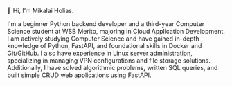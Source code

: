 👋 Hi, I’m Mikalai Holias.

I'm a beginner Python backend developer and a third-year Computer Science student at WSB Merito, majoring in Cloud Application Development. I am actively studying Computer Science and have gained in-depth knowledge of Python, FastAPI, and foundational skills in Docker and Git/GitHub. I also have experience in Linux server administration, specializing in managing VPN configurations and file storage solutions. Additionally, I have solved algorithmic problems, written SQL queries, and built simple CRUD web applications using FastAPI.

<!---
lighter952/lighter952 is a ✨ special ✨ repository because its `README.md` (this file) appears on your GitHub profile.
You can click the Preview link to take a look at your changes.
--->
